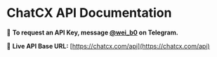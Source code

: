 # ChatCX API Documentation

📩 **To request an API Key, message [@wei_b0](https://t.me/wei_b0) on Telegram.**

🔗 **Live API Base URL:** [https://chatcx.com/api](https://chatcx.com/api)
